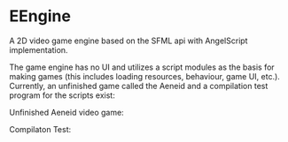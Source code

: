 # EEngine
A 2D video game engine based on the SFML api with AngelScript implementation.

The game engine has no UI and utilizes a script modules as the basis for making games 
(this includes loading resources, behaviour, game UI, etc.). Currently, an unfinished game
called the Aeneid and a compilation test program for the scripts exist:

Unfinished Aeneid video game:

Compilaton Test:
